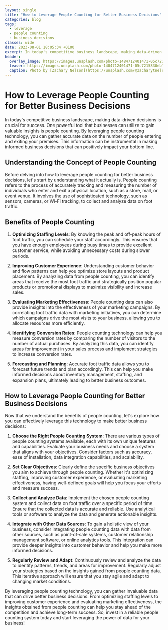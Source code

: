 ```yaml
---
layout: single
title: "How to Leverage People Counting for Better Business Decisions"
categories: blog
tags:
  - leverage
  - people counting
  - business decisions
classes: wide
date: 2023-08-01 18:05:34 +0100
excerpt: In today's competitive business landscape, making data-driven decisions is crucial for success.
header:
  overlay_image: https://images.unsplash.com/photo-1484712401471-05c7215830eb?crop=entropy&cs=tinysrgb&fit=max&fm=jpg&ixid=M3w0Nzk0ODB8MHwxfHNlYXJjaHw0fHxsZXZlcmFnZSUyQyUyMHBlb3BsZSUyMGNvdW50aW5nJTJDJTIwYnVzaW5lc3MlMjBkZWNpc2lvbnN8ZW58MHwwfHx8MTY5MDkwNTkyM3ww&ixlib=rb-4.0.3&q=80&w=1080
  teaser: https://images.unsplash.com/photo-1484712401471-05c7215830eb?crop=entropy&cs=tinysrgb&fit=max&fm=jpg&ixid=M3w0Nzk0ODB8MHwxfHNlYXJjaHw0fHxsZXZlcmFnZSUyQyUyMHBlb3BsZSUyMGNvdW50aW5nJTJDJTIwYnVzaW5lc3MlMjBkZWNpc2lvbnN8ZW58MHwwfHx8MTY5MDkwNTkyM3ww&ixlib=rb-4.0.3&q=80&w=400
  caption: Photo by [Zachary Nelson](https://unsplash.com/@zacharytnelson?utm_source=peoplecounter&utm_medium=referral) on [Unsplash](https://unsplash.com/?utm_source=peoplecounter&utm_medium=referral)
---
```


# How to Leverage People Counting for Better Business Decisions

In today's competitive business landscape, making data-driven decisions is crucial for success. One powerful tool that businesses can utilize to gain valuable insights is people counting. By leveraging people counting technology, you can gather accurate data on the number of people entering and exiting your premises. This information can be instrumental in making informed business decisions that can positively impact your bottom line.

## Understanding the Concept of People Counting

Before delving into how to leverage people counting for better business decisions, let's start by understanding what it actually is. People counting refers to the process of accurately tracking and measuring the number of individuals who enter and exit a physical location, such as a store, mall, or event venue. It involves the use of sophisticated technology, such as sensors, cameras, or Wi-Fi tracking, to collect and analyze data on foot traffic.

## Benefits of People Counting

1. **Optimizing Staffing Levels**: By knowing the peak and off-peak hours of foot traffic, you can schedule your staff accordingly. This ensures that you have enough employees during busy times to provide excellent customer service, while avoiding unnecessary costs during slower periods.

2. **Improving Customer Experience**: Understanding customer behavior and flow patterns can help you optimize store layouts and product placement. By analyzing data from people counting, you can identify areas that receive the most foot traffic and strategically position popular products or promotional displays to maximize visibility and increase sales.

3. **Evaluating Marketing Effectiveness**: People counting data can also provide insights into the effectiveness of your marketing campaigns. By correlating foot traffic data with marketing initiatives, you can determine which campaigns drive the most visits to your business, allowing you to allocate resources more efficiently.

4. **Identifying Conversion Rates**: People counting technology can help you measure conversion rates by comparing the number of visitors to the number of actual purchases. By analyzing this data, you can identify areas for improvement in your sales process and implement strategies to increase conversion rates.

5. **Forecasting and Planning**: Accurate foot traffic data allows you to forecast future trends and plan accordingly. This can help you make informed decisions about inventory management, staffing, and expansion plans, ultimately leading to better business outcomes.

## How to Leverage People Counting for Better Business Decisions

Now that we understand the benefits of people counting, let's explore how you can effectively leverage this technology to make better business decisions:

1. **Choose the Right People Counting System**: There are various types of people counting systems available, each with its own unique features and capabilities. Evaluate your business needs and choose a system that aligns with your objectives. Consider factors such as accuracy, ease of installation, data integration capabilities, and scalability.

2. **Set Clear Objectives**: Clearly define the specific business objectives you aim to achieve through people counting. Whether it's optimizing staffing, improving customer experience, or evaluating marketing effectiveness, having well-defined goals will help you focus your efforts and measure success.

3. **Collect and Analyze Data**: Implement the chosen people counting system and collect data on foot traffic over a specific period of time. Ensure that the collected data is accurate and reliable. Use analytical tools or software to analyze the data and generate actionable insights.

4. **Integrate with Other Data Sources**: To gain a holistic view of your business, consider integrating people counting data with data from other sources, such as point-of-sale systems, customer relationship management software, or online analytics tools. This integration can provide deeper insights into customer behavior and help you make more informed decisions.

5. **Regularly Review and Adapt**: Continuously review and analyze the data to identify patterns, trends, and areas for improvement. Regularly adjust your strategies based on the insights gained from people counting data. This iterative approach will ensure that you stay agile and adapt to changing market conditions.

By leveraging people counting technology, you can gather invaluable data that can drive better business decisions. From optimizing staffing levels to improving customer experience and evaluating marketing effectiveness, the insights obtained from people counting can help you stay ahead of the competition and achieve long-term success. So, invest in a reliable people counting system today and start leveraging the power of data for your business!